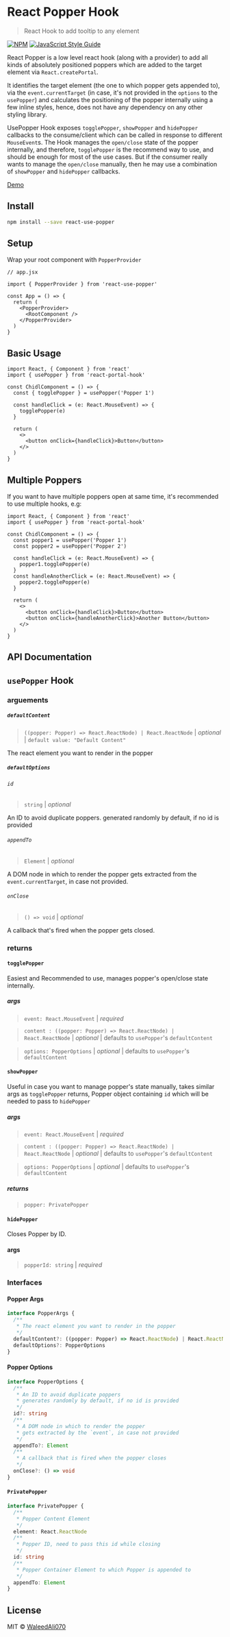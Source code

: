# React Popper Hook

> React Hook to add tooltip to any element

[![NPM](https://img.shields.io/npm/v/react-use-popper.svg)](https://www.npmjs.com/package/react-use-popper) [![JavaScript Style Guide](https://img.shields.io/badge/code_style-standard-brightgreen.svg)](https://standardjs.com)

React Popper is a low level react hook (along with a provider) to add all kinds of absolutely positioned poppers which are added to the target element via `React.createPortal`.

It identifies the target element (the one to which popper gets appended to), via the `event.currentTarget` (in case, it's not provided in the `options` to the `usePopper`) and calculates the positioning of the popper internally using a few inline styles, hence, does not have any dependency on any other styling library.

UsePopper Hook exposes `togglePopper`, `showPopper` and `hidePopper` callbacks to the consume/client which can be called in response to different `MouseEvent`s. The Hook manages the `open/close` state of the popper internally, and therefore, `togglePopper` is the recommend way to use, and should be enough for most of the use cases. But if the consumer really wants to manage the `open/close` manually, then he may use a combination of `showPopper` and `hidePopper` callbacks.

[Demo](https://waleedali070.github.io/react-use-popper/)

## Install

```bash
npm install --save react-use-popper
```

## Setup

Wrap your root component with `PopperProvider`

```tsx
// app.jsx

import { PopperProvider } from 'react-use-popper'

const App = () => {
  return (
    <PopperProvider>
      <RootComponent />
    </PopperProvider>
  )
}
```

## Basic Usage

```tsx
import React, { Component } from 'react'
import { usePopper } from 'react-portal-hook'

const ChidlComponent = () => {
  const { togglePopper } = usePopper('Popper 1')

  const handleClick = (e: React.MouseEvent) => {
    togglePopper(e)
  }

  return (
    <>
      <button onClick={handleClick}>Button</button>
    </>
  )
}
```

## Multiple Poppers

If you want to have multiple poppers open at same time, it's recommended to use multiple hooks, e.g:

```tsx
import React, { Component } from 'react'
import { usePopper } from 'react-portal-hook'

const ChidlComponent = () => {
  const popper1 = usePopper('Popper 1')
  const popper2 = usePopper('Popper 2')

  const handleClick = (e: React.MouseEvent) => {
    popper1.togglePopper(e)
  }
  const handleAnotherClick = (e: React.MouseEvent) => {
    popper2.togglePopper(e)
  }

  return (
    <>
      <button onClick={handleClick}>Button</button>
      <button onClick={handleAnotherClick}>Another Button</button>
    </>
  )
}
```

## API Documentation

## `usePopper` Hook

### arguements

##### `defaultContent`

> `((popper: Popper) => React.ReactNode) | React.ReactNode` | _optional_ | `default value: "Default Content"`

The react element you want to render in the popper

##### `defaultOptions`

###### `id`

> `string` | _optional_

An ID to avoid duplicate poppers.
generated randomly by default, if no id is provided

###### `appendTo`

> `Element` | _optional_

A DOM node in which to render the popper
gets extracted from the `event.currentTarget`, in case not provided.

###### `onClose`

> `() => void` | _optional_

A callback that's fired when the popper gets closed.

### returns

#### `togglePopper`

Easiest and Recommended to use, manages popper's open/close state internally.

##### args

> `event: React.MouseEvent` | _required_

> `content : ((popper: Popper) => React.ReactNode) | React.ReactNode` | _optional_ | defaults to `usePopper`'s `defaultContent`

> `options: PopperOptions` | _optional_ | defaults to `usePopper`'s `defaultContent`

#### `showPopper`

Useful in case you want to manage popper's state manually, takes similar args as `togglePopper`
returns, Popper object containing `id` which will be needed to pass to `hidePopper`

##### args

> `event: React.MouseEvent` | _required_

> `content : ((popper: Popper) => React.ReactNode) | React.ReactNode` | _optional_ | defaults to `usePopper`'s `defaultContent`

> `options: PopperOptions` | _optional_ | defaults to `usePopper`'s `defaultContent`

##### returns

> `popper: PrivatePopper`

#### `hidePopper`

Closes Popper by ID.

#### args

> `popperId: string` | _required_

### Interfaces

#### Popper Args

```typescript
interface PopperArgs {
  /**
   * The react element you want to render in the popper
   */
  defaultContent?: ((popper: Popper) => React.ReactNode) | React.ReactNode
  defaultOptions?: PopperOptions
}
```

#### Popper Options

```typescript
interface PopperOptions {
  /**
   * An ID to avoid duplicate poppers
   * generates randomly by default, if no id is provided
   */
  id?: string
  /**
   * A DOM node in which to render the popper
   * gets extracted by the `event`, in case not provided
   */
  appendTo?: Element
  /**
   * A callback that is fired when the popper closes
   */
  onClose?: () => void
}
```

#### `PrivatePopper`

```typescript
interface PrivatePopper {
  /**
   * Popper Content Element
   */
  element: React.ReactNode
  /**
   * Popper ID, need to pass this id while closing
   */
  id: string
  /**
   * Popper Container Element to which Popper is appended to
   */
  appendTo: Element
}
```

## License

MIT © [WaleedAli070](https://github.com/WaleedAli070)

